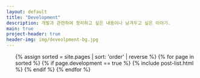 ```yaml
---
layout: default
title: "Development"
description: 개발과 관련하여 정리하고 싶은 내용이나 남겨두고 싶은 이야기.
main: true
project-header: true
header-img: img/deveolpment-bg.jpg
---
```


<ul class="catalogue">
{% assign sorted = site.pages | sort: 'order' | reverse %}
{% for page in sorted %}
{% if page.development == true %}
{% include post-list.html %}
{% endif %}
{% endfor %}
</ul>